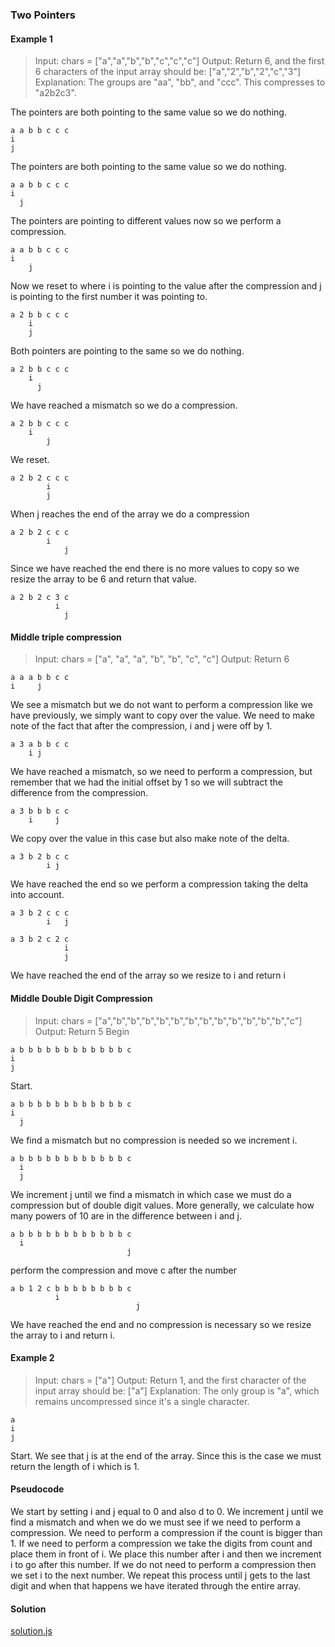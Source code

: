 ### Two Pointers 

#### Example 1
> Input: chars = ["a","a","b","b","c","c","c"]
Output: Return 6, and the first 6 characters of the input array should be: ["a","2","b","2","c","3"]
Explanation: The groups are "aa", "bb", and "ccc". This compresses to "a2b2c3".

The pointers are both pointing to the same value so we do nothing. 
```
a a b b c c c
i
j
```
The pointers are both pointing to the same value so we do nothing.
```
a a b b c c c
i
  j
```
The pointers are pointing to different values now so we perform a compression.
```
a a b b c c c
i
    j
```
Now we reset to where i is pointing to the value after the compression and j is pointing to the first number it was pointing to.
```
a 2 b b c c c
    i
    j
```
Both pointers are pointing to the same so we do nothing.
```
a 2 b b c c c
    i
      j
```
We have reached a mismatch so we do a compression.
```
a 2 b b c c c
    i
        j
```
We reset.
```
a 2 b 2 c c c
        i
        j
```
When j reaches the end of the array we do a compression
```
a 2 b 2 c c c
        i
            j
```
Since we have reached the end there is no more values to copy so we resize the array to be 6 and return that value.
```
a 2 b 2 c 3 c
          i
            j
```
#### Middle triple compression
> Input: chars = ["a", "a", "a", "b", "b", "c", "c"]
Output: Return 6

```
a a a b b c c
i     j
```
We see a mismatch but we do not want to perform a compression like we have previously, we simply want to copy over the value. We need to make note of the fact that after the compression, i and j were off by 1.
```
a 3 a b b c c
    i j
```
We have reached a mismatch, so we need to perform a compression, but remember that we had the initial offset by 1 so we will subtract the difference from the compression.
```
a 3 b b b c c
    i     j
```
We copy over the value in this case but also make note of the delta.
```
a 3 b 2 b c c
        i j
```
We have reached the end so we perform a compression taking the delta into account.
```
a 3 b 2 c c c
        i   j
```
```
a 3 b 2 c 2 c
            i
            j
```
We have reached the end of the array so we resize to i and return i

#### Middle Double Digit Compression
> Input: chars = ["a","b","b","b","b","b","b","b","b","b","b","b","b","c"]
Output: Return 5
Begin
```
a b b b b b b b b b b b b c
i
j
```
Start.
```
a b b b b b b b b b b b b c
i
  j
```
We find a mismatch but no compression is needed so we increment i.
```
a b b b b b b b b b b b b c
  i
  j
```
We increment j until we find a mismatch in which case we must do a compression but of double digit values. More generally, we calculate how many powers of 10 are in the difference between i and j.
```
a b b b b b b b b b b b b c
  i
                          j
```
perform the compression and move c after the number
```
a b 1 2 c b b b b b b b b c
          i
                            j
```
We have reached the end and no compression is necessary so we resize the array to i and return i.

#### Example 2
> Input: chars = ["a"]
Output: Return 1, and the first character of the input array should be: ["a"]
Explanation: The only group is "a", which remains uncompressed since it's a single character.

```
a
i
j
```
Start. We see that j is at the end of the array. Since this is the case we must return the length of i which is 1. 

#### Pseudocode
We start by setting i and j equal to 0 and also d to 0. We increment j until we find a mismatch and when we do we must see if we need to perform a compression. We need to perform a compression if the count is bigger than 1. If we need to perform a compression we take the digits from count and place them in front of i. We place this number after i and then we increment i to go after this number. If we do not need to perform a compression then we set i to the next number. We repeat this process until j gets to the last digit and when that happens we have iterated through the entire array.

#### Solution
[solution.js](/string-compression/solution.js)